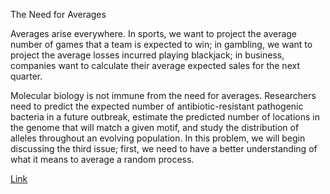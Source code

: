 The Need for Averages

Averages arise everywhere. In sports, we want to project the average number of games that a team is expected to win; in gambling, we want to project the average losses incurred playing blackjack; in business, companies want to calculate their average expected sales for the next quarter.

Molecular biology is not immune from the need for averages. Researchers need to predict the expected number of antibiotic-resistant pathogenic bacteria in a future outbreak, estimate the predicted number of locations in the genome that will match a given motif, and study the distribution of alleles throughout an evolving population. In this problem, we will begin discussing the third issue; first, we need to have a better understanding of what it means to average a random process.

[Link](https://rosalind.info/problems/iev/)